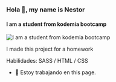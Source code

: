 ### Hola 👋, my name is Nestor
#### I am a student from kodemia bootcamp
![I am a student from kodemia bootcamp](https://arturssmirnovs.github.io/github-profile-readme-generator/images/banner.png)

I made this project for a homework

Habilidades: SASS / HTML / CSS

- 🔭 Estoy trabajando en this page. 




